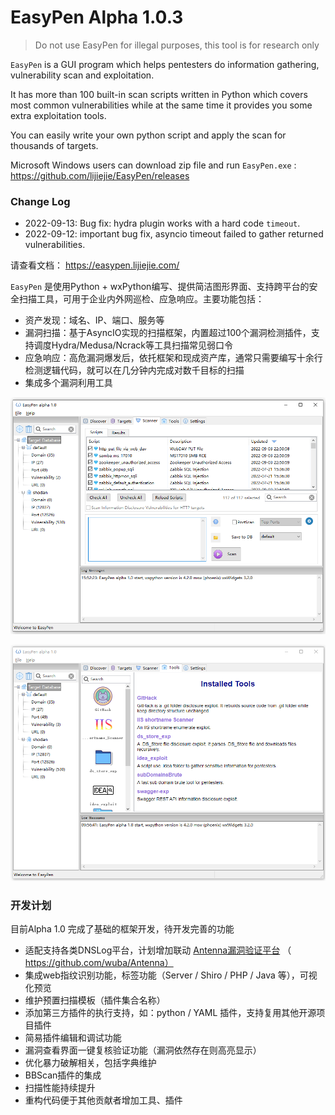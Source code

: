 # EasyPen Alpha 1.0.3

> Do not use EasyPen for illegal purposes, this tool is for research only

`EasyPen` is a GUI program which helps pentesters do information gathering, vulnerability scan and exploitation. 

It has more than 100 built-in scan scripts written in Python which covers most common vulnerabilities while at the same time it provides you some extra exploitation tools.

You can easily write your own python script and apply the scan for thousands of targets. 

Microsoft Windows users can download zip file and run `EasyPen.exe` : https://github.com/lijiejie/EasyPen/releases

### Change Log

* 2022-09-13: Bug fix: hydra plugin works with a hard code `timeout`. 
* 2022-09-12: important bug fix, asyncio timeout failed to gather returned vulnerabilities. 

请查看文档： https://easypen.lijiejie.com/

`EasyPen` 是使用Python + wxPython编写、提供简洁图形界面、支持跨平台的安全扫描工具，可用于企业内外网巡检、应急响应。主要功能包括：

* 资产发现：域名、IP、端口、服务等
* 漏洞扫描：基于AsyncIO实现的扫描框架，内置超过100个漏洞检测插件，支持调度Hydra/Medusa/Ncrack等工具扫描常见弱口令
* 应急响应：高危漏洞爆发后，依托框架和现成资产库，通常只需要编写十余行检测逻辑代码，就可以在几分钟内完成对数千目标的扫描
* 集成多个漏洞利用工具

![](ui/resource/screenshot.png)

![](ui/resource/easypen_tools.png)

### 开发计划

目前Alpha 1.0 完成了基础的框架开发，待开发完善的功能

* 适配支持各类DNSLog平台，计划增加联动 [Antenna漏洞验证平台](https://github.com/wuba/Antenna) （ https://github.com/wuba/Antenna） 
* 集成web指纹识别功能，标签功能（Server / Shiro / PHP / Java 等），可视化预览
* 维护预置扫描模板（插件集合名称）
* 添加第三方插件的执行支持，如：python / YAML 插件，支持复用其他开源项目插件
* 简易插件编辑和调试功能
* 漏洞查看界面一键复核验证功能（漏洞依然存在则高亮显示）
* 优化暴力破解相关，包括字典维护
* BBScan插件的集成
* 扫描性能持续提升
* 重构代码便于其他贡献者增加工具、插件